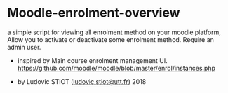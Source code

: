 # Moodle-enrolment-overview

a simple script for viewing all enrolment method on your moodle platform, Allow you to activate or deactivate some enrolment method.
Require an admin user.


 * inspired by Main course enrolment management UI.
 https://github.com/moodle/moodle/blob/master/enrol/instances.php
 
 * by  Ludovic STIOT (ludovic.stiot@utt.fr) 2018

